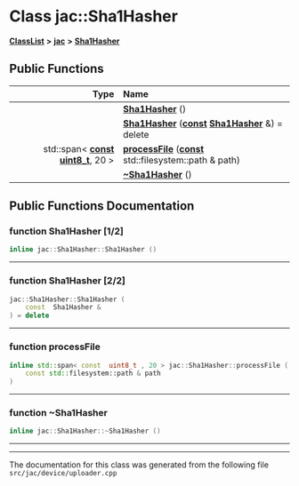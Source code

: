 

# Class jac::Sha1Hasher



[**ClassList**](annotated.md) **>** [**jac**](namespacejac.md) **>** [**Sha1Hasher**](classjac_1_1Sha1Hasher.md)










































## Public Functions

| Type | Name |
| ---: | :--- |
|   | [**Sha1Hasher**](#function-sha1hasher-12) () <br> |
|   | [**Sha1Hasher**](#function-sha1hasher-22) ([**const**](classjac_1_1Device.md) [**Sha1Hasher**](classjac_1_1Sha1Hasher.md) &) = delete<br> |
|  std::span&lt; [**const**](classjac_1_1Device.md) [**uint8\_t**](classjac_1_1Device.md), 20 &gt; | [**processFile**](#function-processfile) ([**const**](classjac_1_1Device.md) std::filesystem::path & path) <br> |
|   | [**~Sha1Hasher**](#function-sha1hasher) () <br> |




























## Public Functions Documentation




### function Sha1Hasher [1/2]

```C++
inline jac::Sha1Hasher::Sha1Hasher () 
```




<hr>



### function Sha1Hasher [2/2]

```C++
jac::Sha1Hasher::Sha1Hasher (
    const  Sha1Hasher &
) = delete
```




<hr>



### function processFile 

```C++
inline std::span< const  uint8_t , 20 > jac::Sha1Hasher::processFile (
    const std::filesystem::path & path
) 
```




<hr>



### function ~Sha1Hasher 

```C++
inline jac::Sha1Hasher::~Sha1Hasher () 
```




<hr>

------------------------------
The documentation for this class was generated from the following file `src/jac/device/uploader.cpp`


